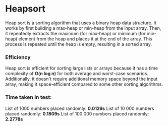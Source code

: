 # Heapsort
Heap sort is a sorting algorithm that uses a binary heap data structure. It works by first building a max-heap or min-heap from the input array. Then, it repeatedly extracts the maximum (for max-heap) or minimum (for min-heap) element from the heap and places it at the end of the array. This process is repeated until the heap is empty, resulting in a sorted array.

### Efficiency
Heap sort is efficient for sorting large lists or arrays because it has a time complexity of **O(n log n)** for both average and worst-case scenarios. Additionally, it doesn't require additional memory space beyond the input array, making it space-efficient compared to some other sorting algorithms.

### Time taken in test:
List of 1000 numbers placed randomly: **0.0129s**
List of 10 000 numbers placed randomly: **0.1809s**
List of 100 000 numbers placed randomly: **2.2778s**
